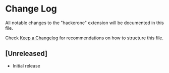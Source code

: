 # Change Log

All notable changes to the "hackerone" extension will be documented in this file.

Check [Keep a Changelog](http://keepachangelog.com/) for recommendations on how to structure this file.

## [Unreleased]

- Initial release
